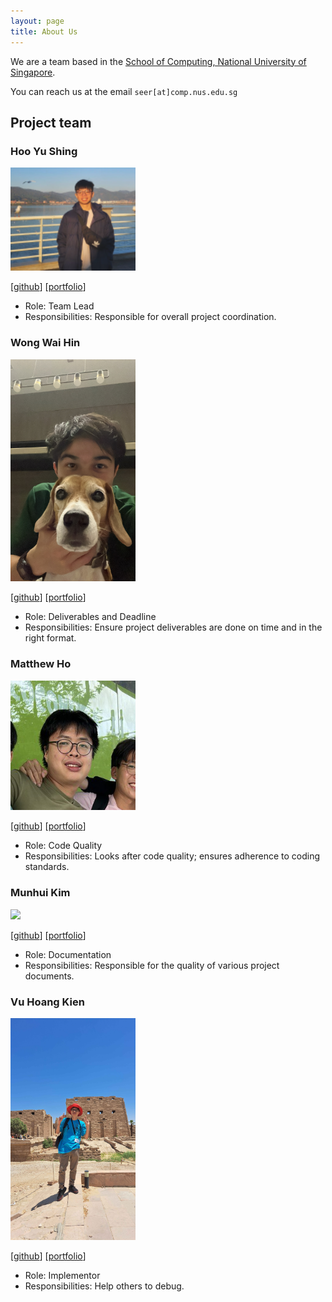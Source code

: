 ```yaml
---
layout: page
title: About Us
---
```


We are a team based in the [School of Computing, National University of Singapore](https://www.comp.nus.edu.sg).

You can reach us at the email `seer[at]comp.nus.edu.sg`

## Project team

### Hoo Yu Shing

<img src="images/hooyushing.png" width="200px">


[[github](https://github.com/hooyushing)]
[[portfolio](https://www.linkedin.com/in/hoo-yu-shing-252a08238/)]

* Role: Team Lead
* Responsibilities: Responsible for overall project coordination.

### Wong Wai Hin

<img src="images/waihin26.png" width="200px">

[[github](http://github.com/waihin26)]
[[portfolio](https://www.linkedin.com/in/wai-hin-wong-6875ab110/)]

* Role: Deliverables and Deadline
* Responsibilities: Ensure project deliverables are done on time and in the right format.

### Matthew Ho

<img src="images/sumomomomomo.png" width="200px">

[[github](http://github.com/sumomomomomo)] 
[[portfolio](https://www.linkedin.com/in/matthew-ho-803a41192/)]

* Role: Code Quality
* Responsibilities: Looks after code quality; ensures adherence to coding standards.

### Munhui Kim

<img src="images/munhuikim.png" width="200px">

[[github](http://github.com/munhuikim)]
[[portfolio](https://www.linkedin.com/in/munhui-kim/)]

* Role: Documentation
* Responsibilities: Responsible for the quality of various project documents.

### Vu Hoang Kien

<img src="images/kienvumrpm.png" width="200px">

[[github](http://github.com/kienvumrpm)]
[[portfolio](https://www.linkedin.com/in/kienvu2211/)]

* Role: Implementor
* Responsibilities: Help others to debug.
